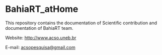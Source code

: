 # BahiaRT_atHome
This repository contains the documentation of Scientific contribution and documentation of BahiaRT team.


Website: http://www.acso.uneb.br  
 
E-mail: acsopesquisa@gmail.com
